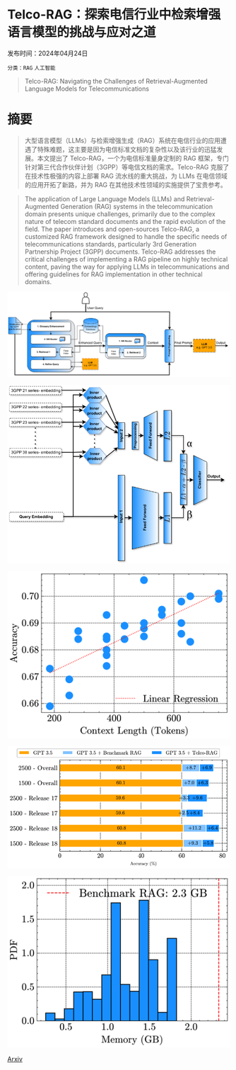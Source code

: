 # Telco-RAG：探索电信行业中检索增强语言模型的挑战与应对之道

发布时间：2024年04月24日

`分类：RAG` `人工智能`

> Telco-RAG: Navigating the Challenges of Retrieval-Augmented Language Models for Telecommunications

# 摘要

> 大型语言模型（LLMs）与检索增强生成（RAG）系统在电信行业的应用遭遇了特殊难题，这主要是因为电信标准文档的复杂性以及该行业的迅猛发展。本文提出了 Telco-RAG，一个为电信标准量身定制的 RAG 框架，专门针对第三代合作伙伴计划（3GPP）等电信文档的需求。Telco-RAG 克服了在技术性极强的内容上部署 RAG 流水线的重大挑战，为 LLMs 在电信领域的应用开拓了新路，并为 RAG 在其他技术性领域的实施提供了宝贵参考。

> The application of Large Language Models (LLMs) and Retrieval-Augmented Generation (RAG) systems in the telecommunication domain presents unique challenges, primarily due to the complex nature of telecom standard documents and the rapid evolution of the field. The paper introduces and open-sources Telco-RAG, a customized RAG framework designed to handle the specific needs of telecommunications standards, particularly 3rd Generation Partnership Project (3GPP) documents. Telco-RAG addresses the critical challenges of implementing a RAG pipeline on highly technical content, paving the way for applying LLMs in telecommunications and offering guidelines for RAG implementation in other technical domains.

![Telco-RAG：探索电信行业中检索增强语言模型的挑战与应对之道](../../../paper_images/2404.15939/x1.png)

![Telco-RAG：探索电信行业中检索增强语言模型的挑战与应对之道](../../../paper_images/2404.15939/x2.png)

![Telco-RAG：探索电信行业中检索增强语言模型的挑战与应对之道](../../../paper_images/2404.15939/x3.png)

![Telco-RAG：探索电信行业中检索增强语言模型的挑战与应对之道](../../../paper_images/2404.15939/x4.png)

![Telco-RAG：探索电信行业中检索增强语言模型的挑战与应对之道](../../../paper_images/2404.15939/x5.png)

[Arxiv](https://arxiv.org/abs/2404.15939)